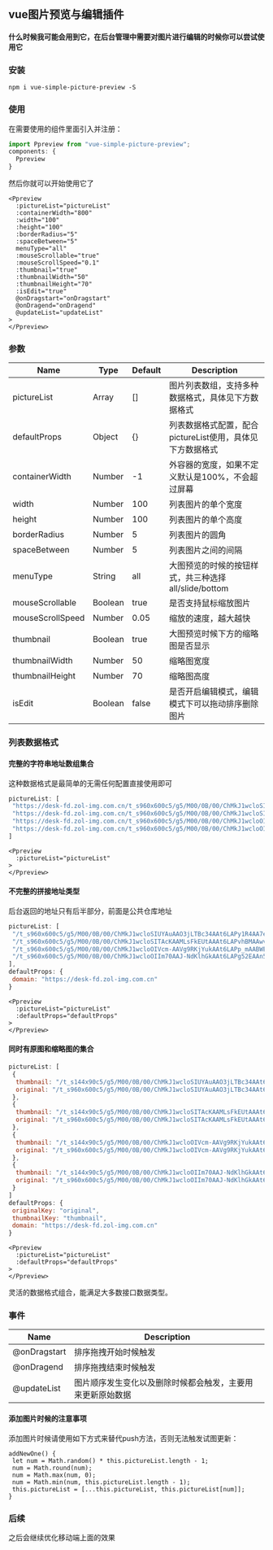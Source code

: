 ## vue图片预览与编辑插件

#### 什么时候我可能会用到它，在后台管理中需要对图片进行编辑的时候你可以尝试使用它

### 安装

```
npm i vue-simple-picture-preview -S
```

### 使用

在需要使用的组件里面引入并注册：
```js
import Ppreview from "vue-simple-picture-preview";
components: {
  Ppreview
}
```

然后你就可以开始使用它了

```vue
<Ppreview 
  :pictureList="pictureList"
  :containerWidth="800"
  :width="100"
  :height="100"
  :borderRadius="5"
  :spaceBetween="5"
  menuType="all"
  :mouseScrollable="true"
  :mouseScrollSpeed="0.1"
  :thumbnail="true"
  :thumbnailWidth="50"
  :thumbnailHeight="70"
  :isEdit="true"
  @onDragstart="onDragstart"
  @onDragend="onDragend"
  @updateList="updateList"
>
</Ppreview>
```

### 参数

| Name            | Type     | Default   | Description       |
| ---             | ---      | ---       | ---               |
| pictureList     | Array    | []        | 图片列表数组，支持多种数据格式，具体见下方数据格式 |
| defaultProps    | Object   | {}        | 列表数据格式配置，配合pictureList使用，具体见下方数据格式 |
| containerWidth  | Number   | -1        | 外容器的宽度，如果不定义默认是100%，不会超过屏幕 |
| width           | Number   | 100       | 列表图片的单个宽度  |
| height          | Number   | 100       | 列表图片的单个高度  |
| borderRadius    | Number   | 5         | 列表图片的圆角  |
| spaceBetween    | Number   | 5         | 列表图片之间的间隔  |
| menuType        | String   | all       | 大图预览的时候的按钮样式，共三种选择 all/slide/bottom  |
| mouseScrollable | Boolean  | true      | 是否支持鼠标缩放图片 |
| mouseScrollSpeed| Number   | 0.05      | 缩放的速度，越大越快 |
| thumbnail       | Boolean  | true      | 大图预览时候下方的缩略图是否显示  |
| thumbnailWidth  | Number   | 50        | 缩略图宽度  |
| thumbnailHeight | Number   | 70        | 缩略图高度  |
| isEdit          | Boolean  | false     | 是否开启编辑模式，编辑模式下可以拖动排序删除图片  |

### 列表数据格式

#### 完整的字符串地址数组集合

这种数据格式是最简单的无需任何配置直接使用即可

```js
pictureList: [
 "https://desk-fd.zol-img.com.cn/t_s960x600c5/g5/M00/0B/00/ChMkJ1wcloSIUYAuAAO3jLTBc34AAt6LAPy1R4AA7ek000.jpg",
 "https://desk-fd.zol-img.com.cn/t_s960x600c5/g5/M00/0B/00/ChMkJ1wcloSITAcKAAMLsFkEUtAAAt6LAPvhBMAAwvI448.jpg",
 "https://desk-fd.zol-img.com.cn/t_s960x600c5/g5/M00/0B/00/ChMkJ1wcloOIVcm-AAVg9RKjYukAAt6LAPp_mAABWEN382.jpg",
 "https://desk-fd.zol-img.com.cn/t_s960x600c5/g5/M00/0B/00/ChMkJ1wcloOIIm70AAJ-NdKlhGkAAt6LAPg52EAAn5N148.jpg"
]

```

```vue
<Ppreview 
  :pictureList="pictureList"
>
</Ppreview>
```

#### 不完整的拼接地址类型

后台返回的地址只有后半部分，前面是公共仓库地址

```js
pictureList: [
 "/t_s960x600c5/g5/M00/0B/00/ChMkJ1wcloSIUYAuAAO3jLTBc34AAt6LAPy1R4AA7ek000.jpg",
 "/t_s960x600c5/g5/M00/0B/00/ChMkJ1wcloSITAcKAAMLsFkEUtAAAt6LAPvhBMAAwvI448.jpg",
 "/t_s960x600c5/g5/M00/0B/00/ChMkJ1wcloOIVcm-AAVg9RKjYukAAt6LAPp_mAABWEN382.jpg",
 "/t_s960x600c5/g5/M00/0B/00/ChMkJ1wcloOIIm70AAJ-NdKlhGkAAt6LAPg52EAAn5N148.jpg"
],
defaultProps: {
 domain: "https://desk-fd.zol-img.com.cn"
}
```

```vue
<Ppreview 
  :pictureList="pictureList"
  :defaultProps="defaultProps"
>
</Ppreview>
```

#### 同时有原图和缩略图的集合

```js
pictureList: [
 {
  thumbnail: "/t_s144x90c5/g5/M00/0B/00/ChMkJ1wcloSIUYAuAAO3jLTBc34AAt6LAPy1R4AA7ek000.jpg",
  original: "/t_s960x600c5/g5/M00/0B/00/ChMkJ1wcloSIUYAuAAO3jLTBc34AAt6LAPy1R4AA7ek000.jpg"
 },
 {
  thumbnail: "/t_s144x90c5/g5/M00/0B/00/ChMkJ1wcloSITAcKAAMLsFkEUtAAAt6LAPvhBMAAwvI448.jpg",
  original: "/t_s960x600c5/g5/M00/0B/00/ChMkJ1wcloSITAcKAAMLsFkEUtAAAt6LAPvhBMAAwvI448.jpg"
 },
 {
  thumbnail: "/t_s144x90c5/g5/M00/0B/00/ChMkJ1wcloOIVcm-AAVg9RKjYukAAt6LAPp_mAABWEN382.jpg",
  original: "/t_s960x600c5/g5/M00/0B/00/ChMkJ1wcloOIVcm-AAVg9RKjYukAAt6LAPp_mAABWEN382.jpg"
 },
 {
  thumbnail: "/t_s144x90c5/g5/M00/0B/00/ChMkJ1wcloOIIm70AAJ-NdKlhGkAAt6LAPg52EAAn5N148.jpg",
  original: "/t_s960x600c5/g5/M00/0B/00/ChMkJ1wcloOIIm70AAJ-NdKlhGkAAt6LAPg52EAAn5N148.jpg"
 }
]
defaultProps: {
 originalKey: "original",
 thumbnailKey: "thumbnail",
 domain: "https://desk-fd.zol-img.com.cn"
}
```

```vue
<Ppreview 
  :pictureList="pictureList"
  :defaultProps="defaultProps"
>
</Ppreview>
```

灵活的数据格式组合，能满足大多数接口数据类型。

### 事件

| Name         | Description |
| ---          | ---         |
| @onDragstart | 排序拖拽开始时候触发 |
| @onDragend   | 排序拖拽结束时候触发 |
| @updateList  | 图片顺序发生变化以及删除时候都会触发，主要用来更新原始数据 |

#### 添加图片时候的注意事项

添加图片时候请使用如下方式来替代push方法，否则无法触发试图更新：

```
addNewOne() {
 let num = Math.random() * this.pictureList.length - 1;
 num = Math.round(num);
 num = Math.max(num, 0);
 num = Math.min(num, this.pictureList.length - 1);
 this.pictureList = [...this.pictureList, this.pictureList[num]];
}
```

### 后续

之后会继续优化移动端上面的效果
